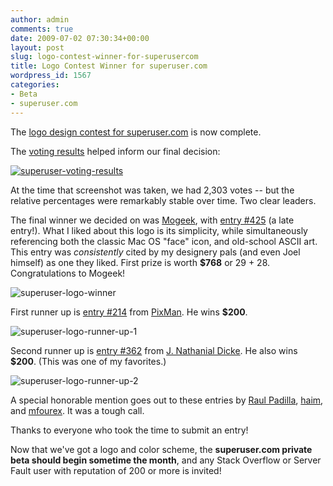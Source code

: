```yaml
---
author: admin
comments: true
date: 2009-07-02 07:30:34+00:00
layout: post
slug: logo-contest-winner-for-superusercom
title: Logo Contest Winner for superuser.com
wordpress_id: 1567
categories:
- Beta
- superuser.com
---
```



The [logo design contest for superuser.com](http://blog.stackoverflow.com/2009/06/logo-design-contest-for-superuser-com/) is now complete.



The [voting results](http://blog.stackoverflow.com/2009/06/superuser-com-logo-vote/) helped inform our final decision:



[![superuser-voting-results](http://blog.stackoverflow.com/wp-content/uploads/superuser-voting-results.png)](http://www.pollsb.com/polls/p2131264-logo_works_best_superuser_com#results)



At the time that screenshot was taken, we had 2,303 votes -- but the relative percentages were remarkably stable over time. Two clear leaders.



The final winner we decided on was [Mogeek](http://www.crowdspring.com/myspring/profile/Mogeek), with [entry #425](http://www.crowdspring.com/projects/graphic_design/logo/logo_for_superuser_com/gallery/6__1) (a late entry!). What I liked about this logo is its simplicity, while simultaneously referencing both the classic Mac OS "face" icon, and old-school ASCII art. This entry was _consistently_ cited by my designery pals (and even Joel himself) as one they liked. First prize is worth **$768** or 29 + 28. Congratulations to Mogeek!



![superuser-logo-winner](http://blog.stackoverflow.com/wp-content/uploads/superuser-logo-winner.png)



First runner up is [entry #214](http://www.crowdspring.com/projects/graphic_design/logo/logo_for_superuser_com/gallery/superuser_logo__5) from [PixMan](http://www.crowdspring.com/myspring/profile/PixMan). He wins **$200**.



![superuser-logo-runner-up-1](http://blog.stackoverflow.com/wp-content/uploads/superuser-logo-runner-up-1.png)



Second runner up is [entry #362](http://www.crowdspring.com/projects/graphic_design/logo/logo_for_superuser_com/gallery/speculative_brand_identity_logo_for_superuser_f_by_jnd) from [J. Nathanial Dicke](http://www.crowdspring.com/myspring/profile/jNathanielDicke). He also wins **$200**. (This was one of my favorites.)



![superuser-logo-runner-up-2](http://blog.stackoverflow.com/wp-content/uploads/superuser-logo-runner-up-2.png)



A special honorable mention goes out to these entries by [Raul Padilla](http://www.crowdspring.com/projects/graphic_design/logo/logo_for_superuser_com/gallery/superuser__99), [haim](http://www.crowdspring.com/projects/graphic_design/logo/logo_for_superuser_com/gallery/superuser__16), and [mfourex](http://www.crowdspring.com/projects/graphic_design/logo/logo_for_superuser_com/gallery/03). It was a tough call.



Thanks to everyone who took the time to submit an entry!



Now that we've got a logo and color scheme, the **superuser.com private beta should begin sometime the month**, and any Stack Overflow or Server Fault user with reputation of 200 or more is invited!

